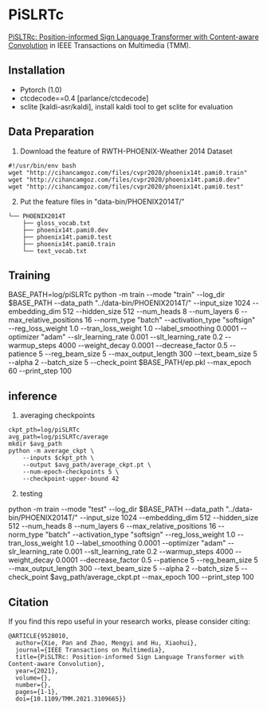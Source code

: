 # PiSLRTc

[PiSLTRc: Position-informed Sign Language Transformer with Content-aware Convolution](https://ieeexplore.ieee.org/document/9528010) in IEEE Transactions on Multimedia (TMM).

## Installation
- Pytorch (1.0)
- ctcdecode==0.4 [parlance/ctcdecode]
- sclite [kaldi-asr/kaldi], install kaldi tool to get sclite for evaluation

## Data Preparation
1. Download the feature of RWTH-PHOENIX-Weather 2014 Dataset
```
#!/usr/bin/env bash
wget "http://cihancamgoz.com/files/cvpr2020/phoenix14t.pami0.train"
wget "http://cihancamgoz.com/files/cvpr2020/phoenix14t.pami0.dev"
wget "http://cihancamgoz.com/files/cvpr2020/phoenix14t.pami0.test"
```
2. Put the feature files in "data-bin/PHOENIX2014T/"
```
└── PHOENIX2014T
    ├── gloss_vocab.txt
    ├── phoenix14t.pami0.dev
    ├── phoenix14t.pami0.test
    ├── phoenix14t.pami0.train
    └── text_vocab.txt 
```

## Training
BASE_PATH=log/piSLRTc
python -m train --mode "train" --log_dir $BASE_PATH --data_path "../data-bin/PHOENIX2014T/" --input_size 1024 --embedding_dim 512 --hidden_size 512 --num_heads 8 --num_layers 6 --max_relative_positions 16 --norm_type "batch" --activation_type "softsign" --reg_loss_weight 1.0 --tran_loss_weight 1.0 --label_smoothing 0.0001 --optimizer "adam" --slr_learning_rate 0.001 --slt_learning_rate 0.2 --warmup_steps 4000 --weight_decay 0.0001 --decrease_factor 0.5 --patience 5 --reg_beam_size 5 --max_output_length 300 --text_beam_size 5 --alpha 2 --batch_size 5 --check_point $BASE_PATH/ep.pkl --max_epoch 60 --print_step 100

## inference
1. averaging checkpoints

```
ckpt_pth=log/piSLRTc
avg_path=log/piSLRTc/average
mkdir $avg_path
python -m average_ckpt \
    --inputs $ckpt_pth \
    --output $avg_path/average_ckpt.pt \
    --num-epoch-checkpoints 5 \
    --checkpoint-upper-bound 42
```

2. testing

python -m train --mode "test" --log_dir $BASE_PATH --data_path "../data-bin/PHOENIX2014T/" --input_size 1024 --embedding_dim 512 --hidden_size 512 --num_heads 8 --num_layers 6 --max_relative_positions 16 --norm_type "batch" --activation_type "softsign" --reg_loss_weight 1.0 --tran_loss_weight 1.0 --label_smoothing 0.0001 --optimizer "adam" --slr_learning_rate 0.001 --slt_learning_rate 0.2 --warmup_steps 4000 --weight_decay 0.0001 --decrease_factor 0.5 --patience 5 --reg_beam_size 5 --max_output_length 300 --text_beam_size 5 --alpha 2 --batch_size 5 --check_point $avg_path/average_ckpt.pt --max_epoch 100 --print_step 100

## Citation
If you find this repo useful in your research works, please consider citing:
```
@ARTICLE{9528010,
  author={Xie, Pan and Zhao, Mengyi and Hu, Xiaohui},
  journal={IEEE Transactions on Multimedia}, 
  title={PiSLTRc: Position-informed Sign Language Transformer with Content-aware Convolution}, 
  year={2021},
  volume={},
  number={},
  pages={1-1},
  doi={10.1109/TMM.2021.3109665}}
```


